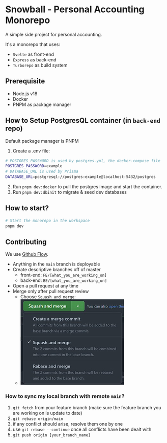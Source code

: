 # Snowball - Personal Accounting Monorepo

A simple side project for personal accounting.

It's a monorepo that uses:

- `Svelte` as front-end
- `Express` as back-end
- `Turborepo` as build system

## Prerequisite

- Node.js v18
- Docker
- PNPM as package manager

## How to Setup PostgresQL container (in `back-end` repo)

Default package manager is PNPM

1. Create a .env file:

```bash
# POSTGRES_PASSWORD is used by postgres.yml, the docker-compose file
POSTGRES_PASSWORD=example
# DATABASE_URL is used by Prisma
DATABASE_URL=postgresql://postgres:example@localhost:5432/postgres
```

2. Run `pnpm dev:docker` to pull the postgres image and start the container.
3. Run `pnpm dev:dbinit` to migrate & seed dev databases

## How to start?

```bash
# Start the monorepo in the workspace
pnpm dev
```

## Contributing

We use [Github Flow](https://githubflow.github.io/).

- Anything in the `main` branch is deployable
- Create descriptive branches off of master
  - front-end: `FE/[what_you_are_working_on]`
  - back-end: `BE/[what_you_are_working_on]`
- Open a pull request at any time
- Merge only after pull request review
  - Choose `Squash and merge`:
  - ![squash_and_merge](./assets/squash_and_merge.jpg)

### How to sync my local branch with remote `main`?

1. `git fetch` from your feature branch (make sure the feature branch you are working on is update to date)
2. `git rebase origin/main`
3. if any conflict should arise, resolve them one by one
4. use `git rebase --continue` once all conflicts have been dealt with
5. `git push origin [your_branch_name]`

